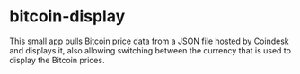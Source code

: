 # bitcoin-display

This small app pulls Bitcoin price data from a JSON file hosted by Coindesk and displays it, also allowing switching between the currency that is used to display the Bitcoin prices.
